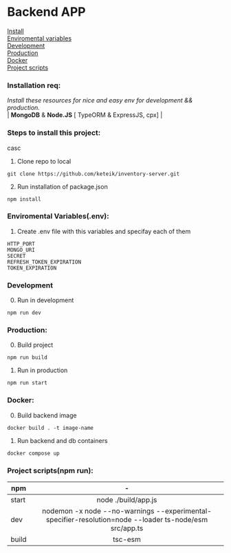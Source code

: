 #  Backend APP  

[Install](#Installation-req)  
[Enviromental variables](#Enviromental-Variables(.env))     
[Development](#Development)     
[Production](#Production)   
[Docker](#Docker)   
[Project scripts](#Project-scripts(npm-run)) 

### Installation req:
  *Install these resources for nice and easy env for development && production.*  
  | **MongoDB** & **Node.JS** [ TypeORM & ExpressJS, cpx] |
### Steps to install this project:
casc

01. Clone repo to local
```
git clone https://github.com/keteik/inventory-server.git
```
02. Run installation of package.json  
```
npm install
```

### Enviromental Variables(.env):  

01. Create .env file with this variables and specifay each of them
```
HTTP_PORT
MONGO_URI
SECRET
REFRESH_TOKEN_EXPIRATION
TOKEN_EXPIRATION
```

### Development  

0. Run in development
``` 
npm run dev 
```  


### Production:

00. Build project
```
npm run build
```
01. Run in production
```
npm run start
```

### Docker:

00. Build backend image
```
docker build . -t image-name
```
01. Run backend and db containers
```
docker compose up
```

 


### Project scripts(npm run):  
| npm           | -                                                         |
| ------------- |:---------------------------------------------------------:|
| start       | node ./build/app.js                                       |
| dev         | nodemon -x node --no-warnings --experimental-specifier-resolution=node --loader ts-node/esm src/app.ts            |
| build       | tsc-esm                                                    |
